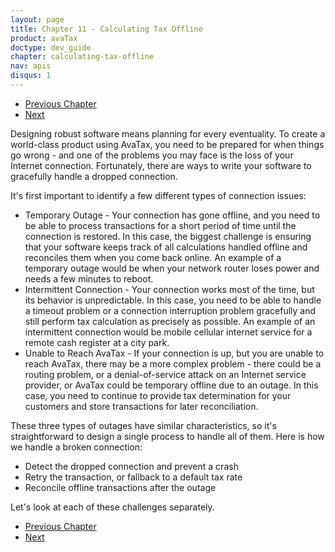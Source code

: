 ```yaml
---
layout: page
title: Chapter 11 - Calculating Tax Offline
product: avaTax
doctype: dev_guide
chapter: calculating-tax-offline
nav: apis
disqus: 1
---
```


<ul class="pager">
  <li class="previous"><a href="/avatax/dev-guide/consumer-use-tax/"><i class="glyphicon glyphicon-chevron-left"></i>Previous Chapter</a></li>
  <li class="next"><a href="/avatax/dev-guide/calculating-tax-offline/detecting-a-dropped-connection/">Next<i class="glyphicon glyphicon-chevron-right"></i></a></li>
</ul>
Designing robust software means planning for every eventuality.  To create a world-class product using AvaTax, you need to be prepared for when things go wrong - and one of the problems you may face is the loss of your Internet connection.  Fortunately, there are ways to write your software to gracefully handle a dropped connection.

It's first important to identify a few different types of connection issues:
<ul class="dev-guide-list">
  <li>Temporary Outage - Your connection has gone offline, and you need to be able to process transactions for a short period of time until the connection is restored.  In this case, the biggest challenge is ensuring that your software keeps track of all calculations handled offline and reconciles them when you come back online.  An example of a temporary outage would be when your network router loses power and needs a few minutes to reboot.</li>
  <li>Intermittent Connection - Your connection works most of the time, but its behavior is unpredictable. In this case, you need to be able to handle a timeout problem or a connection interruption problem gracefully and still perform tax calculation as precisely as possible.  An example of an intermittent connection would be mobile cellular internet service for a remote cash register at a city park.</li>
  <li>Unable to Reach AvaTax - If your connection is up, but you are unable to reach AvaTax, there may be a more complex problem - there could be a routing problem, or a denial-of-service attack on an Internet service provider, or AvaTax could be temporary offline due to an outage.  In this case, you need to continue to provide tax determination for your customers and store transactions for later reconciliation.</li>
</ul>

These three types of outages have similar characteristics, so it's straightforward to design a single process to handle all of them.  Here is how we handle a broken connection:
<ul class="dev-guide-list">
  <li>Detect the dropped connection and prevent a crash</li>
  <li>Retry the transaction, or fallback to a default tax rate</li>
  <li>Reconcile offline transactions after the outage</li>
</ul>

Let's look at each of these challenges separately.

<ul class="pager">
  <li class="previous"><a href="/avatax/dev-guide/consumer-use-tax/"><i class="glyphicon glyphicon-chevron-left"></i>Previous Chapter</a></li>
  <li class="next"><a href="/avatax/dev-guide/calculating-tax-offline/detecting-a-dropped-connection/">Next<i class="glyphicon glyphicon-chevron-right"></i></a></li>
</ul>
